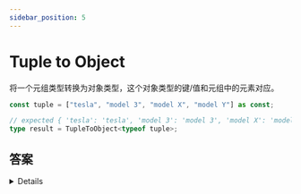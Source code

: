 ```yaml
---
sidebar_position: 5
---
```


# Tuple to Object

将一个元组类型转换为对象类型，这个对象类型的键/值和元组中的元素对应。

```ts
const tuple = ["tesla", "model 3", "model X", "model Y"] as const;

// expected { 'tesla': 'tesla', 'model 3': 'model 3', 'model X': 'model X', 'model Y': 'model Y'}
type result = TupleToObject<typeof tuple>;
```

## 答案

<details>
```ts
type TupleToObject<T extends readonly any[]> = {
  [k in T[number]]: k
}
```

:::caution
传入的泛型 `T` 一定要断言成字面量数组，否则会得到宽泛的 `string` 或者 `number` 类型的数组，无法得到正确的转换后的类型结果。

```ts
type A1 = [1, 2, 3]; // number[]

type A2 = [1, 2, 3] as const; // [1,2,3]
```

为什么要断言成字面量数组的类型？因为这样的目的是能准确的得到数组的元素值作为类型。

可以通过 `T[number]` 得到泛型 `T` 数组的所有的下标对应的元素类型的一个 Union，再用 `in` 遍历联合类型的成员即可。

:::

</details>
